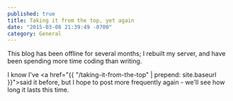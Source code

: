 ```yaml
---
published: true
title: Taking it from the top, yet again
date: "2015-03-08 21:39:49 -0700"
category: General
---
```


This blog has been offline for several months; I rebuilt my server, and have
been spending more time coding than writing.

I know I've <a href="{{ "/taking-it-from-the-top" | prepend: site.baseurl }}">said it before</a>,
but I hope to post more frequently again - we'll see how long it lasts this time.
